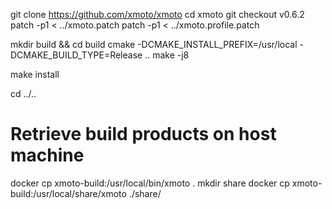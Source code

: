 git clone https://github.com/xmoto/xmoto
cd xmoto
git checkout v0.6.2
patch -p1 < ../xmoto.patch
patch -p1 < ../xmoto.profile.patch

mkdir build && cd build
cmake -DCMAKE_INSTALL_PREFIX=/usr/local -DCMAKE_BUILD_TYPE=Release ..
make -j8

make install

cd ../..

# Retrieve build products on host machine
docker cp xmoto-build:/usr/local/bin/xmoto .
mkdir share
docker cp xmoto-build:/usr/local/share/xmoto ./share/

